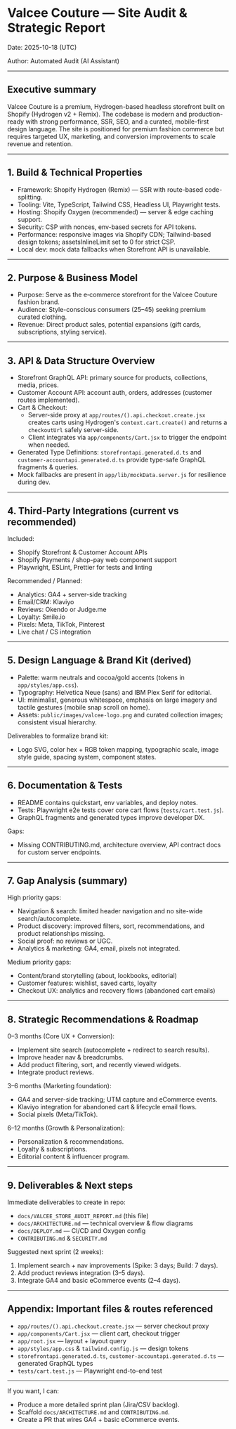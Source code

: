 # Valcee Couture — Site Audit & Strategic Report

Date: 2025-10-18 (UTC)

Author: Automated Audit (AI Assistant)

---

## Executive summary

Valcee Couture is a premium, Hydrogen-based headless storefront built on Shopify (Hydrogen v2 + Remix). The codebase is modern and production-ready with strong performance, SSR, SEO, and a curated, mobile-first design language. The site is positioned for premium fashion commerce but requires targeted UX, marketing, and conversion improvements to scale revenue and retention.

---

## 1. Build & Technical Properties

- Framework: Shopify Hydrogen (Remix) — SSR with route-based code-splitting.
- Tooling: Vite, TypeScript, Tailwind CSS, Headless UI, Playwright tests.
- Hosting: Shopify Oxygen (recommended) — server & edge caching support.
- Security: CSP with nonces, env-based secrets for API tokens.
- Performance: responsive images via Shopify CDN; Tailwind-based design tokens; assetsInlineLimit set to 0 for strict CSP.
- Local dev: mock data fallbacks when Storefront API is unavailable.

---

## 2. Purpose & Business Model

- Purpose: Serve as the e‑commerce storefront for the Valcee Couture fashion brand.
- Audience: Style-conscious consumers (25–45) seeking premium curated clothing.
- Revenue: Direct product sales, potential expansions (gift cards, subscriptions, styling service).

---

## 3. API & Data Structure Overview

- Storefront GraphQL API: primary source for products, collections, media, prices.
- Customer Account API: account auth, orders, addresses (customer routes implemented).
- Cart & Checkout:
  - Server-side proxy at `app/routes/().api.checkout.create.jsx` creates carts using Hydrogen's `context.cart.create()` and returns a `checkoutUrl` safely server-side.
  - Client integrates via `app/components/Cart.jsx` to trigger the endpoint when needed.
- Generated Type Definitions: `storefrontapi.generated.d.ts` and `customer-accountapi.generated.d.ts` provide type-safe GraphQL fragments & queries.
- Mock fallbacks are present in `app/lib/mockData.server.js` for resilience during dev.

---

## 4. Third-Party Integrations (current vs recommended)

Included:
- Shopify Storefront & Customer Account APIs
- Shopify Payments / shop-pay web component support
- Playwright, ESLint, Prettier for tests and linting

Recommended / Planned:
- Analytics: GA4 + server-side tracking
- Email/CRM: Klaviyo
- Reviews: Okendo or Judge.me
- Loyalty: Smile.io
- Pixels: Meta, TikTok, Pinterest
- Live chat / CS integration

---

## 5. Design Language & Brand Kit (derived)

- Palette: warm neutrals and cocoa/gold accents (tokens in `app/styles/app.css`).
- Typography: Helvetica Neue (sans) and IBM Plex Serif for editorial.
- UI: minimalist, generous whitespace, emphasis on large imagery and tactile gestures (mobile snap scroll on home).
- Assets: `public/images/valcee-logo.png` and curated collection images; consistent visual hierarchy.

Deliverables to formalize brand kit:
- Logo SVG, color hex + RGB token mapping, typographic scale, image style guide, spacing system, component states.

---

## 6. Documentation & Tests

- README contains quickstart, env variables, and deploy notes.
- Tests: Playwright e2e tests cover core cart flows (`tests/cart.test.js`).
- GraphQL fragments and generated types improve developer DX.

Gaps:
- Missing CONTRIBUTING.md, architecture overview, API contract docs for custom server endpoints.

---

## 7. Gap Analysis (summary)

High priority gaps:
- Navigation & search: limited header navigation and no site-wide search/autocomplete.
- Product discovery: improved filters, sort, recommendations, and product relationships missing.
- Social proof: no reviews or UGC.
- Analytics & marketing: GA4, email, pixels not integrated.

Medium priority gaps:
- Content/brand storytelling (about, lookbooks, editorial)
- Customer features: wishlist, saved carts, loyalty
- Checkout UX: analytics and recovery flows (abandoned cart emails)

---

## 8. Strategic Recommendations & Roadmap

0–3 months (Core UX + Conversion):
- Implement site search (autocomplete + redirect to search results).  
- Improve header nav & breadcrumbs.  
- Add product filtering, sort, and recently viewed widgets.  
- Integrate product reviews.

3–6 months (Marketing foundation):
- GA4 and server-side tracking; UTM capture and eCommerce events.  
- Klaviyo integration for abandoned cart & lifecycle email flows.  
- Social pixels (Meta/TikTok).  

6–12 months (Growth & Personalization):
- Personalization & recommendations.  
- Loyalty & subscriptions.  
- Editorial content & influencer program.

---

## 9. Deliverables & Next steps

Immediate deliverables to create in repo:
- `docs/VALCEE_STORE_AUDIT_REPORT.md` (this file)
- `docs/ARCHITECTURE.md` — technical overview & flow diagrams
- `docs/DEPLOY.md` — CI/CD and Oxygen config
- `CONTRIBUTING.md` & `SECURITY.md`

Suggested next sprint (2 weeks):
1. Implement search + nav improvements (Spike: 3 days; Build: 7 days).  
2. Add product reviews integration (3–5 days).  
3. Integrate GA4 and basic eCommerce events (2–4 days).

---

## Appendix: Important files & routes referenced

- `app/routes/().api.checkout.create.jsx` — server checkout proxy
- `app/components/Cart.jsx` — client cart, checkout trigger
- `app/root.jsx` — layout + layout query
- `app/styles/app.css` & `tailwind.config.js` — design tokens
- `storefrontapi.generated.d.ts`, `customer-accountapi.generated.d.ts` — generated GraphQL types
- `tests/cart.test.js` — Playwright end-to-end test

---

If you want, I can:
- Produce a more detailed sprint plan (Jira/CSV backlog).  
- Scaffold `docs/ARCHITECTURE.md` and `CONTRIBUTING.md`.  
- Create a PR that wires GA4 + basic eCommerce events.


